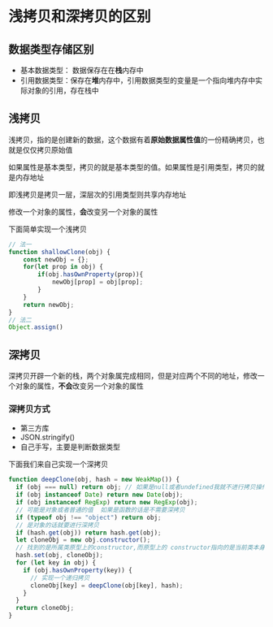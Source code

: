 # 浅拷贝和深拷贝的区别

## 数据类型存储区别
- 基本数据类型： 数据保存在在**栈**内存中
- 引用数据类型：保存在**堆**内存中，引用数据类型的变量是一个指向堆内存中实际对象的引用，存在栈中

## 浅拷贝
浅拷贝，指的是创建新的数据，这个数据有着**原始数据属性值**的一份精确拷贝，也就是仅仅拷贝原始值

如果属性是基本类型，拷贝的就是基本类型的值。如果属性是引用类型，拷贝的就是内存地址

即浅拷贝是拷贝一层，深层次的引用类型则共享内存地址

修改一个对象的属性，**会**改变另一个对象的属性

下面简单实现一个浅拷贝
```js
// 法一
function shallowClone(obj) {
    const newObj = {};
    for(let prop in obj) {
        if(obj.hasOwnProperty(prop)){
            newObj[prop] = obj[prop];
        }
    }
    return newObj;
}
// 法二
Object.assign()
```


## 深拷贝

深拷贝开辟一个新的栈，两个对象属完成相同，但是对应两个不同的地址，修改一个对象的属性，**不会**改变另一个对象的属性

### 深拷贝方式
- 第三方库
- JSON.stringify()
- 自己手写，主要是判断数据类型
  
下面我们来自己实现一个深拷贝
```js
function deepClone(obj, hash = new WeakMap()) {
  if (obj === null) return obj; // 如果是null或者undefined我就不进行拷贝操作
  if (obj instanceof Date) return new Date(obj);
  if (obj instanceof RegExp) return new RegExp(obj);
  // 可能是对象或者普通的值  如果是函数的话是不需要深拷贝
  if (typeof obj !== "object") return obj;
  // 是对象的话就要进行深拷贝
  if (hash.get(obj)) return hash.get(obj);
  let cloneObj = new obj.constructor();
  // 找到的是所属类原型上的constructor,而原型上的 constructor指向的是当前类本身
  hash.set(obj, cloneObj);
  for (let key in obj) {
    if (obj.hasOwnProperty(key)) {
      // 实现一个递归拷贝
      cloneObj[key] = deepClone(obj[key], hash);
    }
  }
  return cloneObj;
}
```